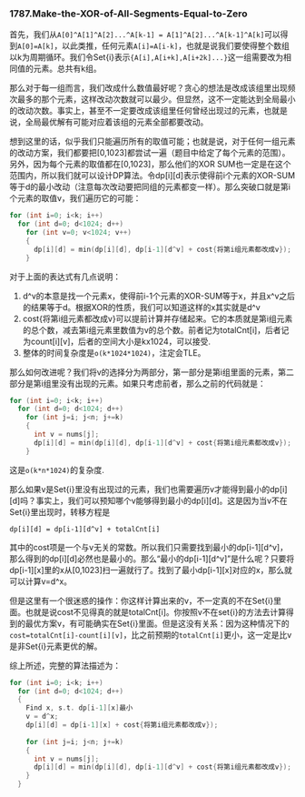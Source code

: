 ### 1787.Make-the-XOR-of-All-Segments-Equal-to-Zero

首先，我们从```A[0]^A[1]^A[2]...^A[k-1] = A[1]^A[2]...^A[k-1]^A[k]```可以得到```A[0]=A[k]```，以此类推，任何元素```A[i]=A[i-k]```，也就是说我们要使得整个数组以k为周期循环。我们令Set{i}表示```{A[i],A[i+k],A[i+2k]...}```这一组需要改为相同值的元素。总共有k组。

那么对于每一组而言，我们改成什么数值最好呢？贪心的想法是改成该组里出现频次最多的那个元素，这样改动次数就可以最少。但显然，这不一定能达到全局最小的改动次数。事实上，甚至不一定要改成该组里任何曾经出现过的元素，也就是说，全局最优解有可能对应着该组的元素全部都要改动。

想到这里的话，似乎我们只能遍历所有的取值可能；也就是说，对于任何一组元素的改动方案，我们都要把[0,1023]都尝试一遍（题目中给定了每个元素的范围）。另外，因为每个元素的取值都在[0,1023]，那么他们的XOR SUM也一定是在这个范围内，所以我们就可以设计DP算法。令dp[i][d]表示使得前i个元素的XOR-SUM等于d的最小改动（注意每次改动要把同组的元素都变一样）。那么突破口就是第i个元素的取值v，我们遍历它的可能：
```cpp
for (int i=0; i<k; i++)
  for (int d=0; d<1024; d++)
    for (int v=0; v<1024; v++)
    {
      dp[i][d] = min(dp[i][d], dp[i-1][d^v] + cost{将第i组元素都改成v});
    }
```
对于上面的表达式有几点说明：
1. d^v的本意是找一个元素x，使得前i-1个元素的XOR-SUM等于x，并且x^v之后的结果等于d。根据XOR的性质，我们可以知道这样的x其实就是d^v
2. cost{将第i组元素都改成v}可以提前计算并存储起来。它的本质就是第i组元素的总个数，减去第i组元素里数值为v的总个数。前者记为totalCnt[i]，后者记为count[i][v]，后者的空间大小是kx1024，可以接受.
3. 整体的时间复杂度是```o(k*1024*1024)```，注定会TLE。

那么如何改进呢？我们将v的选择分为两部分，第一部分是第i组里面的元素，第二部分是第i组里没有出现的元素。如果只考虑前者，那么之前的代码就是：
```cpp
for (int i=0; i<k; i++)
  for (int d=0; d<1024; d++)
    for (int j=i; j<n; j+=k)
    {
      int v = nums[j];
      dp[i][d] = min(dp[i][d], dp[i-1][d^v] + cost{将第i组元素都改成v});
    }
```
这是```o(k*n*1024)```的复杂度.

那么如果v是Set{i}里没有出现过的元素，我们也需要遍历v才能得到最小的dp[i][d]吗？事实上，我们可以预知哪个v能够得到最小的dp[i][d]。这是因为当v不在Set{i}里出现时，转移方程是
```
dp[i][d] = dp[i-1][d^v] + totalCnt[i]
```
其中的cost项是一个与v无关的常数。所以我们只需要找到最小的dp[i-1][d^v]，那么得到的dp[i][d]必然也是最小的。那么“最小的dp[i-1][d^v]”是什么呢？只要将dp[i-1][x]里的x从[0,1023]扫一遍就行了。找到了最小dp[i-1][x]对应的x，那么就可以计算v=d^x。

但是这里有一个很迷惑的操作：你这样计算出来的v，不一定真的不在Set{i}里面。也就是说cost不见得真的就是totalCnt[i]。你按照v不在set{i}的方法去计算得到的最优方案v，有可能确实在Set{i}里面。但是这没有关系：因为这种情况下的```cost=totalCnt[i]-count[i][v]```，比之前预期的```totalCnt[i]```更小，这一定是比v是非Set{i}元素更优的解。

综上所述，完整的算法描述为：
```cpp
for (int i=0; i<k; i++)
  for (int d=0; d<1024; d++)
  {
    Find x, s.t. dp[i-1][x]最小
    v = d^x;
    dp[i][d] = dp[i-1][x] + cost{将第i组元素都改成v});
    
    for (int j=i; j<n; j+=k)
    {
      int v = nums[j];
      dp[i][d] = min(dp[i][d], dp[i-1][d^v] + cost{将第i组元素都改成v});
    }
  }  
```
